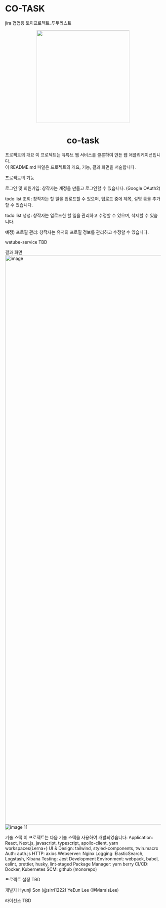 # CO-TASK

jira 협업용 토이프로젝트_투두리스트

<p align="center">
  <picture>
    <source media="(prefers-color-scheme: dark)" srcset="https://github.com/team-wetube/wetube-web/assets/140724844/ada83675-4756-43fc-a69a-a6e8a6f4238c">
    <img src="https://github.com/co-task/co-task/assets/117979314/c4f26926-924e-477d-a71f-49e3363290e9" height="300">
  </picture>
  <h1 align="center">co-task</h1>
</p>

프로젝트의 개요
이 프로젝트는 유튜브 웹 서비스를 클론하여 만든 웹 애플리케이션입니다.<br>이 README.md 파일은 프로젝트의 개요, 기능, 결과 화면을 서술합니다.

프로젝트의 기능

로그인 및 회원가입: 창작자는 계정을 만들고 로그인할 수 있습니다. (Google OAuth2)

todo list 조회: 창작자는 할 일을 업로드할 수 있으며, 업로드 중에 제목, 설명 등을 추가할 수 있습니다.

todo list 생성: 창작자는 업로드한 할 일을 관리하고 수정할 수 있으며, 삭제할 수 있습니다.

예정) 프로필 관리: 창작자는 유저의 프로필 정보를 관리하고 수정할 수 있습니다.

wetube-service
TBD

결과 화면
<img width="1840" alt="image" src="![image 11](https://github.com/co-task/co-task/assets/117979314/ee8e5a27-4e76-48e9-9d4e-c1a42e4ddc7a)">
![image 11](https://github.com/co-task/co-task/assets/117979314/ee8e5a27-4e76-48e9-9d4e-c1a42e4ddc7a)

기술 스택
이 프로젝트는 다음 기술 스택을 사용하여 개발되었습니다:
Application: React, Next.js, javascript, typescript, apollo-client, yarn workspaces(Lerna+)
UI & Design: tailwind, styled-components, twin.macro
Auth: auth.js
HTTP: axios
Webserver: Nginx
Logging: ElasticSearch, Logstash, Kibana
Testing: Jest
Development Environment: webpack, babel, eslint, prettier, husky, lint-staged
Package Manager: yarn berry
CI/CD: Docker, Kubernetes
SCM: github (monorepo)

프로젝트 설정
TBD

개발자
Hyunji Son (@sirri1222)
YeEun Lee (@MaraisLee)

라이선스
TBD

